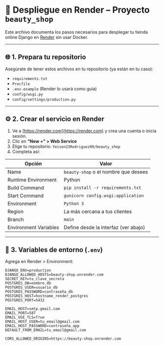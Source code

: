 # 🚀 Despliegue en Render – Proyecto `beauty_shop`

Este archivo documenta los pasos necesarios para desplegar tu tienda online Django en [Render](https://render.com) sin usar Docker.

---

## 🌐 1. Prepara tu repositorio

Asegúrate de tener estos archivos en tu repositorio (ya están en tu caso):

- `requirements.txt`
- `Procfile`
- `.env.example` (Render lo usará como guía)
- `config/wsgi.py`
- `config/settings/production.py`

---

## ⚙️ 2. Crear el servicio en Render

1. Ve a [https://render.com](https://render.com) y crea una cuenta o inicia sesión.
2. Clic en **"New +" > Web Service**
3. Elige tu repositorio: `Yeison23Rodriguez09/beauty_shop`
4. Completa así:

| Opción                  | Valor                                                        |
|-------------------------|--------------------------------------------------------------|
| Name                    | `beauty-shop` o el nombre que desees                         |
| Runtime Environment     | Python                                                       |
| Build Command           | `pip install -r requirements.txt`                            |
| Start Command           | `gunicorn config.wsgi:application`                           |
| Environment             | `Python 3`                                                   |
| Region                  | La más cercana a tus clientes                                |
| Branch                  | `main`                                                       |
| Environment Variables   | Define desde la interfaz (ver abajo)                         |

---

## 🔐 3. Variables de entorno (`.env`)

Agrega en Render > Environment:

```env
DJANGO_ENV=production
DJANGO_ALLOWED_HOSTS=beauty-shop.onrender.com
SECRET_KEY=tu_clave_secreta
POSTGRES_DB=nombre_db
POSTGRES_USER=usuario_db
POSTGRES_PASSWORD=contraseña_db
POSTGRES_HOST=hostname_render_postgres
POSTGRES_PORT=5432

EMAIL_HOST=smtp.gmail.com
EMAIL_PORT=587
EMAIL_USE_TLS=True
EMAIL_HOST_USER=tu_email@gmail.com
EMAIL_HOST_PASSWORD=contraseña_app
DEFAULT_FROM_EMAIL=tu_email@gmail.com

CORS_ALLOWED_ORIGINS=https://beauty-shop.onrender.com
